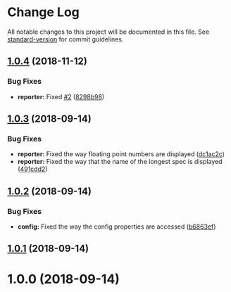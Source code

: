# Change Log

All notable changes to this project will be documented in this file. See [standard-version](https://github.com/conventional-changelog/standard-version) for commit guidelines.

<a name="1.0.4"></a>
## [1.0.4](https://github.com/beyerleinf/karma-average-spec-time-reporter/compare/v1.0.3...v1.0.4) (2018-11-12)


### Bug Fixes

* **reporter:** Fixed [#2](https://github.com/beyerleinf/karma-average-spec-time-reporter/issues/2) ([8298b98](https://github.com/beyerleinf/karma-average-spec-time-reporter/commit/8298b98))



<a name="1.0.3"></a>
## [1.0.3](https://github.com/beyerleinf/karma-average-spec-time-reporter/compare/v1.0.2...v1.0.3) (2018-09-14)


### Bug Fixes

* **reporter:** Fixed the way floating point numbers are displayed ([dc1ac2c](https://github.com/beyerleinf/karma-average-spec-time-reporter/commit/dc1ac2c))
* **reporter:** Fixed the way that the name of the longest spec is displayed ([491cdd2](https://github.com/beyerleinf/karma-average-spec-time-reporter/commit/491cdd2))



<a name="1.0.2"></a>
## [1.0.2](https://github.com/beyerleinf/karma-average-spec-time-reporter/compare/v1.0.1...v1.0.2) (2018-09-14)


### Bug Fixes

* **config:** Fixed the way the config properties are accessed ([b6863ef](https://github.com/beyerleinf/karma-average-spec-time-reporter/commit/b6863ef))



<a name="1.0.1"></a>
## [1.0.1](https://github.com/beyerleinf/karma-average-spec-time-reporter/compare/v1.0.0...v1.0.1) (2018-09-14)



<a name="1.0.0"></a>
# 1.0.0 (2018-09-14)
